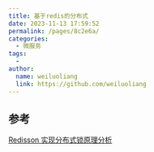 ```yaml
---
title: 基于redis的分布式
date: 2023-11-13 17:59:52
permalink: /pages/8c2e6a/
categories:
  - 微服务
tags:
  - 
author: 
  name: weiluoliang
  link: https://github.com/weiluoliang
---
```




## 参考
[Redisson 实现分布式锁原理分析](https://zhuanlan.zhihu.com/p/135864820)